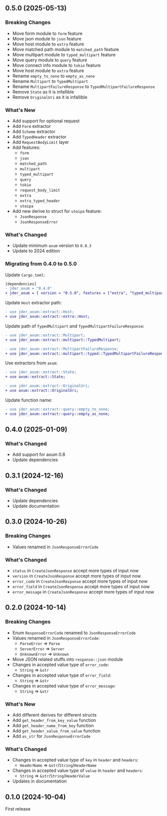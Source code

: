 ## 0.5.0 (2025-05-13)

### Breaking Changes

- Move form module to `form` feature
- Move json module to `json` feature
- Move host module to `extra` feature
- Move matched path module to `matched_path` feature
- Move multipart module to `typed_multipart` feature
- Move query module to `query` feature
- Move connect info module to `tokio` feature
- Move host module to `extra` feature
- Rename `empty_to_none` to `empty_as_none`
- Rename `Multipart` to `TypedMultipart`
- Rename `MultipartFailureResponse` to `TypedMultipartFailureResponse`
- Remove `State` as it is infallible
- Remove `OriginalUri` as it is infallible

### What's New

- Add support for optional request
- Add `Form` extractor
- Add `Scheme` extractor
- Add `TypedHeader` extractor
- Add `RequestBodyLimit` layer
- Add features:
    - `form`
    - `json`
    - `matched_path`
    - `multipart`
    - `typed_multipart`
    - `query`
    - `tokio`
    - `request_body_limit`
    - `extra`
    - `extra_typed_header`
    - `utoipa`
- Add new derive to struct for `utoipa` feature:
    - `JsonResponse`
    - `JsonResponseError`

### What's Changed

- Update minimum `axum` version to `0.8.3`
- Update to 2024 edition

### Migrating from 0.4.0 to 0.5.0

Update `Cargo.toml`:

```diff
[dependencies]
- jder_axum = "0.4.0"
+ jder_axum = { version = "0.5.0", features = ["extra", "typed_multipart"] }
```

Update `Host` extractor path:

```diff
- use jder_axum::extract::Host;
+ use jder_axum::extract::extra::Host;
```

Update path of `TypedMultipart` and `TypedMultipartFailureResponse`:

```diff
- use jder_axum::extract::Multipart;
+ use jder_axum::extract::multipart::TypedMultipart;

- use jder_axum::extract::MultipartFailureResponse;
+ use jder_axum::extract::multipart::typed::TypedMultipartFailureResponse;
```

Use extractors from `axum`:

```diff
- use jder_axum::extract::State;
+ use axum::extract::State;

- use jder_axum::extract::OriginalUri;
+ use axum::extract::OriginalUri;
```

Update function name:

```diff
- use jder_axum::extract::query::empty_to_none;
+ use jder_axum::extract::query::empty_as_none;
```

## 0.4.0 (2025-01-09)

### What's Changed

- Add support for axum 0.8
- Update dependencies

## 0.3.1 (2024-12-16)

### What's Changed

- Update dependencies
- Update documentation

## 0.3.0 (2024-10-26)

### Breaking Changes

- Values renamed in `JsonResponseErrorCode`

### What's Changed

- `status` in `CreateJsonResponse` accept more types of input now
- `version` in `CreateJsonResponse` accept more types of input now
- `error_code` in `CreateJsonResponse` accept more types of input now
- `error_field` in `CreateJsonResponse` accept more types of input now
- `error_message` in `CreateJsonResponse` accept more types of input now

## 0.2.0 (2024-10-14)

### Breaking Changes

- Enum `ResponseErrorCode` renamed to `JsonResponseErrorCode`
- Values renamed in `JsonResponseErrorCode`:
    - `ParseError` => `Parse`
    - `ServerError` => `Server`
    - `UnknownError` => `Unknown`
- Move JSON related stuffs into `response::json` module
- Changes in accepted value type of `error_code`:
    - `String` => `&str`
- Changes in accepted value type of `error_field`:
    - `String` => `&str`
- Changes in accepted value type of `error_message`:
    - `String` => `&str`

### What's New

- Add different derives for different structs
- Add `get_header_from_key_value` function
- Add `get_header_name_from_key` function
- Add `get_header_value_from_value` function
- Add `as_str` for `JsonResponseErrorCode`

### What's Changed

- Changes in accepted value type of `key` in `header` and `headers`:
    - `HeaderName` => `&str`/`String`/`HeaderName`
- Changes in accepted value type of `value` in `header` and `headers`:
    - `String` => `&str`/`String`/`HeaderValue`
- Updates in documentation

## 0.1.0 (2024-10-04)

First release
